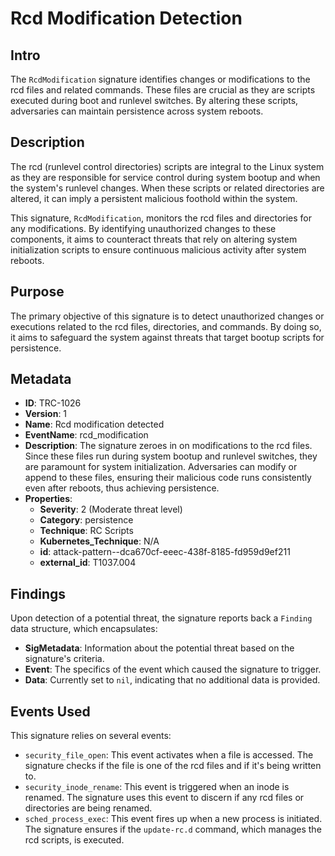 
# Rcd Modification Detection

## Intro

The `RcdModification` signature identifies changes or modifications to the rcd
files and related commands. These files are crucial as they are scripts executed
during boot and runlevel switches. By altering these scripts, adversaries can
maintain persistence across system reboots.

## Description

The rcd (runlevel control directories) scripts are integral to the Linux system
as they are responsible for service control during system bootup and when the
system's runlevel changes. When these scripts or related directories are
altered, it can imply a persistent malicious foothold within the system.

This signature, `RcdModification`, monitors the rcd files and directories for
any modifications. By identifying unauthorized changes to these components, it
aims to counteract threats that rely on altering system initialization scripts
to ensure continuous malicious activity after system reboots.

## Purpose

The primary objective of this signature is to detect unauthorized changes or
executions related to the rcd files, directories, and commands. By doing so, it
aims to safeguard the system against threats that target bootup scripts for
persistence.

## Metadata

- **ID**: TRC-1026
- **Version**: 1
- **Name**: Rcd modification detected
- **EventName**: rcd_modification
- **Description**: The signature zeroes in on modifications to the rcd files. Since these files run during system bootup and runlevel switches, they are paramount for system initialization. Adversaries can modify or append to these files, ensuring their malicious code runs consistently even after reboots, thus achieving persistence.
- **Properties**:
  - **Severity**: 2 (Moderate threat level)
  - **Category**: persistence
  - **Technique**: RC Scripts
  - **Kubernetes_Technique**: N/A
  - **id**: attack-pattern--dca670cf-eeec-438f-8185-fd959d9ef211
  - **external_id**: T1037.004

## Findings

Upon detection of a potential threat, the signature reports back a `Finding` data structure, which encapsulates:

- **SigMetadata**: Information about the potential threat based on the signature's criteria.
- **Event**: The specifics of the event which caused the signature to trigger.
- **Data**: Currently set to `nil`, indicating that no additional data is provided.

## Events Used

This signature relies on several events:

- `security_file_open`: This event activates when a file is accessed. The signature checks if the file is one of the rcd files and if it's being written to.
- `security_inode_rename`: This event is triggered when an inode is renamed. The signature uses this event to discern if any rcd files or directories are being renamed.
- `sched_process_exec`: This event fires up when a new process is initiated. The signature ensures if the `update-rc.d` command, which manages the rcd scripts, is executed.
